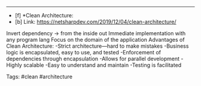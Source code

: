 ***
- [f] *Clean Architecture:
- [b] Link: https://netsharpdev.com/2019/12/04/clean-architecture/

Invert dependency -> from the inside out
Immediate implementation with any program lang
Focus on the domain of the application
Advantages of Clean Architecture:
-Strict architecture—hard to make mistakes
-Business logic is encapsulated, easy to use, and tested
-Enforcement of dependencies through encapsulation
-Allows for parallel development
-Highly scalable
-Easy to understand and maintain
-Testing is facilitated


Tags: #clean #architecture